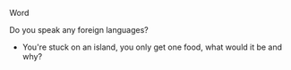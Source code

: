 Word

Do you speak any foreign languages?

* You're stuck on an island, you only get one food, what would it be and why?
